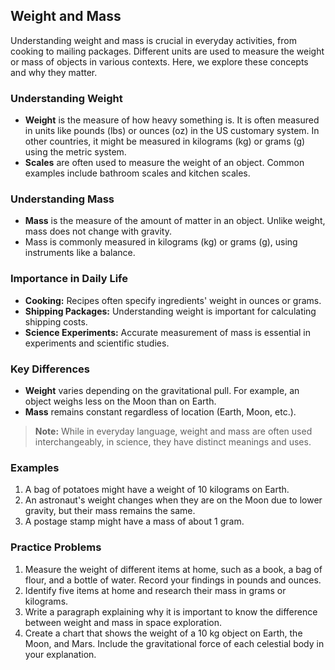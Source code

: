 ## Weight and Mass

Understanding weight and mass is crucial in everyday activities, from cooking to mailing packages. Different units are used to measure the weight or mass of objects in various contexts. Here, we explore these concepts and why they matter.

### Understanding Weight

- **Weight** is the measure of how heavy something is. It is often measured in units like pounds (lbs) or ounces (oz) in the US customary system. In other countries, it might be measured in kilograms (kg) or grams (g) using the metric system.
- **Scales** are often used to measure the weight of an object. Common examples include bathroom scales and kitchen scales.

### Understanding Mass

- **Mass** is the measure of the amount of matter in an object. Unlike weight, mass does not change with gravity.
- Mass is commonly measured in kilograms (kg) or grams (g), using instruments like a balance.

### Importance in Daily Life

- **Cooking:** Recipes often specify ingredients' weight in ounces or grams.
- **Shipping Packages:** Understanding weight is important for calculating shipping costs.
- **Science Experiments:** Accurate measurement of mass is essential in experiments and scientific studies.

### Key Differences

- **Weight** varies depending on the gravitational pull. For example, an object weighs less on the Moon than on Earth.
- **Mass** remains constant regardless of location (Earth, Moon, etc.).

> **Note:** While in everyday language, weight and mass are often used interchangeably, in science, they have distinct meanings and uses.

### Examples

1. A bag of potatoes might have a weight of 10 kilograms on Earth. 
2. An astronaut's weight changes when they are on the Moon due to lower gravity, but their mass remains the same.
3. A postage stamp might have a mass of about 1 gram.

### Practice Problems

1. Measure the weight of different items at home, such as a book, a bag of flour, and a bottle of water. Record your findings in pounds and ounces.
2. Identify five items at home and research their mass in grams or kilograms.
3. Write a paragraph explaining why it is important to know the difference between weight and mass in space exploration.
4. Create a chart that shows the weight of a 10 kg object on Earth, the Moon, and Mars. Include the gravitational force of each celestial body in your explanation.
